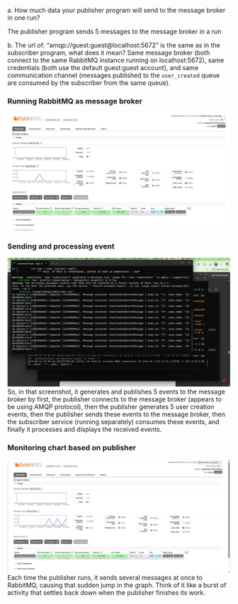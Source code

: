 a. How much data your publisher program will send to the message broker in one run?

The publisher program sends 5 messages to the message broker in a run

b. The url of: “amqp://guest:guest@localhost:5672” is the same as in the subscriber program, what does it mean?
Same message broker (both connect to the same RabbitMQ instance running on localhost:5672), same credentials (both use the default guest:guest account), and same communication channel (messages published to the `user_created` queue are consumed by the subscriber from the same queue).

### Running RabbitMQ as message broker
![alt text](rabbit1.jpg)

### Sending and processing event
![alt text](rabbit2.jpg)
So, in that screenshot, it generates and publishes 5 events to the message broker by first, the publisher connects to the message broker (appears to be using AMQP protocol), then the publisher generates 5 user creation events, then the publisher sends these events to the message broker, then the subscriber service (running separately) consumes these events, and finally it processes and displays the received events.

### Monitoring chart based on publisher
![alt text](rabbit3.jpg)
Each time the publisher runs, it sends several messages at once to RabbitMQ, causing that sudden jump in the graph. Think of it like a burst of activity that settles back down when the publisher finishes its work.